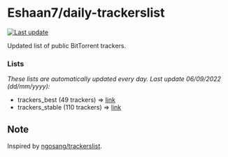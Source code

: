 
# Eshaan7/daily-trackerslist 

[![Last update](https://img.shields.io/badge/Last%20update-06/09/2022-blue.svg)](#)

Updated list of public BitTorrent trackers.

### Lists
*These lists are automatically updated every day. Last update 06/09/2022 (_dd/mm/yyyy_):*

* trackers_best (49 trackers) => [link](https://raw.githubusercontent.com/eshaan7/daily-trackerslist/master/trackers_best.txt)
* trackers_stable (110 trackers) => [link](https://raw.githubusercontent.com/eshaan7/daily-trackerslist/master/trackers_stable.txt)

## Note

Inspired by [ngosang/trackerslist](https://github.com/ngosang/trackerslist).
